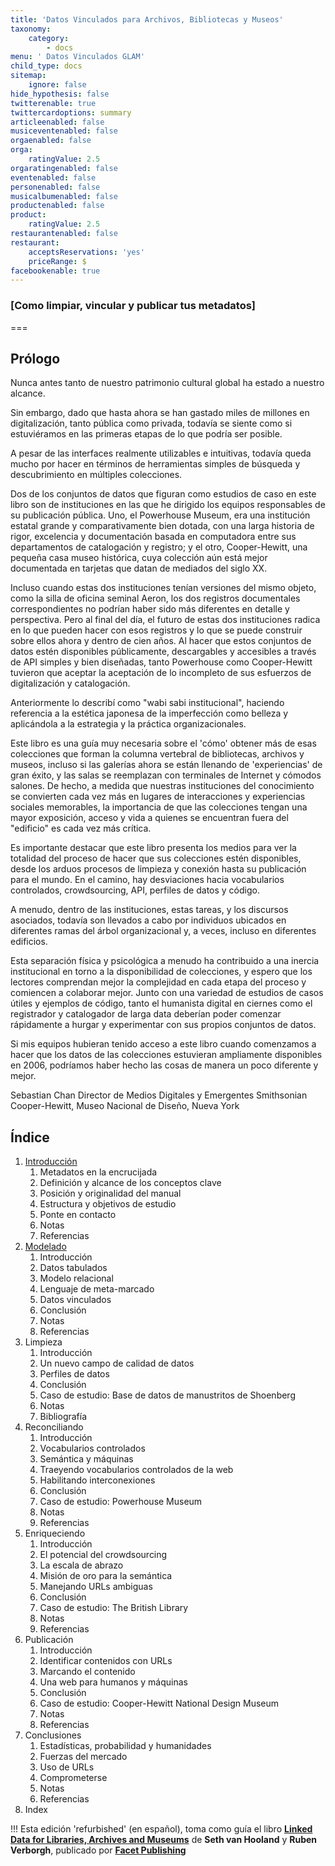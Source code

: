 ```yaml
---
title: 'Datos Vinculados para Archivos, Bibliotecas y Museos'
taxonomy:
    category:
        - docs
menu: ' Datos Vinculados GLAM'
child_type: docs
sitemap:
    ignore: false
hide_hypothesis: false
twitterenable: true
twittercardoptions: summary
articleenabled: false
musiceventenabled: false
orgaenabled: false
orga:
    ratingValue: 2.5
orgaratingenabled: false
eventenabled: false
personenabled: false
musicalbumenabled: false
productenabled: false
product:
    ratingValue: 2.5
restaurantenabled: false
restaurant:
    acceptsReservations: 'yes'
    priceRange: $
facebookenable: true
---
```


### [Como limpiar, vincular y publicar tus metadatos]

===

## Prólogo

Nunca antes tanto de nuestro patrimonio cultural global ha estado a nuestro alcance.

Sin embargo, dado que hasta ahora se han gastado miles de millones en digitalización, tanto pública como privada, todavía se siente como si estuviéramos en las primeras etapas de lo que podría ser posible.

A pesar de las interfaces realmente utilizables e intuitivas, todavía queda mucho por hacer en términos de herramientas simples de búsqueda y descubrimiento en múltiples colecciones.

Dos de los conjuntos de datos que figuran como estudios de caso en este libro son de instituciones en las que he dirigido los equipos responsables de su publicación pública. Uno, el Powerhouse Museum, era una institución estatal grande y comparativamente bien dotada, con una larga historia de rigor, excelencia y documentación basada en computadora entre sus departamentos de catalogación y registro; y el otro, Cooper-Hewitt, una pequeña casa museo histórica, cuya colección aún está mejor documentada en tarjetas que datan de mediados del siglo XX.

Incluso cuando estas dos instituciones tenían versiones del mismo objeto, como la silla de oficina seminal Aeron, los dos registros documentales correspondientes no podrían haber sido más diferentes en detalle y perspectiva. Pero al final del día, el futuro de estas dos instituciones radica en lo que pueden hacer con esos registros y lo que se puede construir sobre ellos ahora y dentro de cien años. Al hacer que estos conjuntos de datos estén disponibles públicamente, descargables y accesibles a través de API simples y bien diseñadas, tanto Powerhouse como Cooper-Hewitt tuvieron que aceptar la aceptación de lo incompleto de sus esfuerzos de digitalización y catalogación.

Anteriormente lo describí como "wabi sabi institucional", haciendo referencia a la estética japonesa de la imperfección como belleza y aplicándola a la estrategia y la práctica organizacionales.

Este libro es una guía muy necesaria sobre el 'cómo' obtener más de esas colecciones que forman la columna vertebral de bibliotecas, archivos y museos, incluso si las galerías ahora se están llenando de 'experiencias' de gran éxito, y las salas se reemplazan con terminales de Internet y cómodos salones.
De hecho, a medida que nuestras instituciones del conocimiento se convierten cada vez más en lugares de interacciones y experiencias sociales memorables, la importancia de que las colecciones tengan una mayor exposición, acceso y vida a quienes se encuentran fuera del "edificio" es cada vez más crítica.


Es importante destacar que este libro presenta los medios para ver la totalidad del proceso de hacer que sus colecciones estén disponibles, desde los arduos procesos de limpieza y conexión hasta su publicación para el mundo. 
En el camino, hay desviaciones hacia vocabularios controlados, crowdsourcing, API, perfiles de datos y código.

A menudo, dentro de las instituciones, estas tareas, y los discursos asociados, todavía son llevados a cabo por individuos ubicados en diferentes ramas del árbol organizacional y, a veces, incluso en diferentes edificios.

Esta separación física y psicológica a menudo ha contribuido a una inercia institucional en torno a la disponibilidad de colecciones, y espero que los lectores comprendan mejor la complejidad en cada etapa del proceso y comiencen a colaborar mejor.
Junto con una variedad de estudios de casos útiles y ejemplos de código, tanto el humanista digital en ciernes como el registrador y catalogador de larga data deberían poder comenzar rápidamente a hurgar y experimentar con sus propios conjuntos de datos.

Si mis equipos hubieran tenido acceso a este libro cuando comenzamos a hacer que los datos de las colecciones estuvieran ampliamente disponibles en 2006, podríamos haber hecho las cosas de manera un poco diferente y mejor.

Sebastian Chan
Director de Medios Digitales y Emergentes
Smithsonian Cooper-Hewitt, Museo Nacional de Diseño, Nueva York


## Índice

1. [Introducción](introduccion)
    1. Metadatos en la encrucijada
    2. Definición y alcance de los conceptos clave
    3. Posición y originalidad del manual
    4. Estructura y objetivos de estudio
    5. Ponte en contacto
    6. Notas
    7. Referencias
2. [Modelado](modelado)
    1. Introducción
    2. Datos tabulados
    3. Modelo relacional
    4. Lenguaje de meta-marcado
    5. Datos vinculados
    6. Conclusión
    7. Notas
    8. Referencias
3. Limpieza
    1. Introducción
    2. Un nuevo campo de calidad de datos
    3. Perfiles de datos
    4. Conclusión
    5. Caso de estudio: Base de datos de manustritos de Shoenberg
    6. Notas
    7. Bibliografía
4. Reconciliando
     1. Introducción
     2. Vocabularios controlados
     3. Semántica y máquinas
     4. Traeyendo vocabularios controlados de la web
     5. Habilitando interconexiones
     6. Conclusión
     7. Caso de estudio: Powerhouse Museum
     8. Notas
     9. Referencias
5. Enriqueciendo
    1. Introducción
    2. El potencial del crowdsourcing
    3. La escala de abrazo
    4. Misión de oro para la semántica
    5. Manejando URLs ambiguas
    6. Conclusión
    7. Caso de estudio: The British Library
    8. Notas
    9. Referencias
6. Publicación
    1. Introducción
    2. Identificar contenidos con URLs
    3. Marcando el contenido
    4. Una web para humanos y máquinas
    5. Conclusión
    6. Caso de estudio: Cooper-Hewitt National Design Museum
    7. Notas
    8. Referencias
7. Conclusiones
    1. Estadísticas, probabilidad y humanidades
    2. Fuerzas del mercado
    3. Uso de URLs
    4. Comprometerse 
    5. Notas
    6. Referencias
8. Index 

!!! Esta edición 'refurbished' (en español), toma como guía el libro **[Linked Data for Libraries, Archives and Museums](https://book.freeyourmetadata.org/)** de **Seth van Hooland** y **Ruben Verborgh**, publicado por **[Facet Publishing](http://facetpublishing.co.uk/)**
